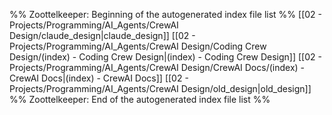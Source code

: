 %% Zoottelkeeper: Beginning of the autogenerated index file list  %%
 [[02 - Projects/Programming/AI_Agents/CrewAI Design/claude_design|claude_design]]
 [[02 - Projects/Programming/AI_Agents/CrewAI Design/Coding Crew Design/(index) - Coding Crew Design|(index) - Coding Crew Design]]
 [[02 - Projects/Programming/AI_Agents/CrewAI Design/CrewAI Docs/(index) - CrewAI Docs|(index) - CrewAI Docs]]
 [[02 - Projects/Programming/AI_Agents/CrewAI Design/old_design|old_design]]
%% Zoottelkeeper: End of the autogenerated index file list  %%
